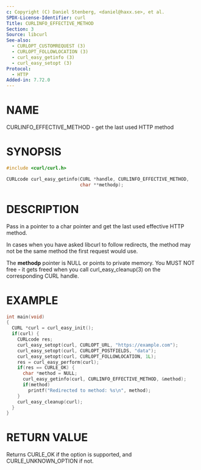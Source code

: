 ```yaml
---
c: Copyright (C) Daniel Stenberg, <daniel@haxx.se>, et al.
SPDX-License-Identifier: curl
Title: CURLINFO_EFFECTIVE_METHOD
Section: 3
Source: libcurl
See-also:
  - CURLOPT_CUSTOMREQUEST (3)
  - CURLOPT_FOLLOWLOCATION (3)
  - curl_easy_getinfo (3)
  - curl_easy_setopt (3)
Protocol:
  - HTTP
Added-in: 7.72.0
---
```


# NAME

CURLINFO_EFFECTIVE_METHOD - get the last used HTTP method

# SYNOPSIS

~~~c
#include <curl/curl.h>

CURLcode curl_easy_getinfo(CURL *handle, CURLINFO_EFFECTIVE_METHOD,
                           char **methodp);
~~~

# DESCRIPTION

Pass in a pointer to a char pointer and get the last used effective HTTP
method.

In cases when you have asked libcurl to follow redirects, the method may not be
the same method the first request would use.

The **methodp** pointer is NULL or points to private memory. You MUST NOT
free - it gets freed when you call curl_easy_cleanup(3) on the
corresponding CURL handle.

# EXAMPLE

~~~c
int main(void)
{
  CURL *curl = curl_easy_init();
  if(curl) {
    CURLcode res;
    curl_easy_setopt(curl, CURLOPT_URL, "https://example.com");
    curl_easy_setopt(curl, CURLOPT_POSTFIELDS, "data");
    curl_easy_setopt(curl, CURLOPT_FOLLOWLOCATION, 1L);
    res = curl_easy_perform(curl);
    if(res == CURLE_OK) {
      char *method = NULL;
      curl_easy_getinfo(curl, CURLINFO_EFFECTIVE_METHOD, &method);
      if(method)
        printf("Redirected to method: %s\n", method);
    }
    curl_easy_cleanup(curl);
  }
}
~~~

# RETURN VALUE

Returns CURLE_OK if the option is supported, and CURLE_UNKNOWN_OPTION if not.
